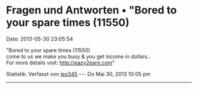 Fragen und Antworten • \"Bored to your spare times (11550)
==========================================================

Date: 2013-05-30 23:05:54

\"Bored to your spare times (11550)\
come to us we make you busy & you get income in dollars..\
For more details visit: <http://eazy2earn.com>\"

Statistik: Verfasst von
[leo345](http://forum.yacy-websuche.de/memberlist.php?mode=viewprofile&u=8915)
--- Do Mai 30, 2013 10:05 pm

------------------------------------------------------------------------
